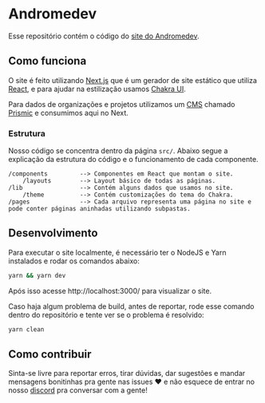 # Andromedev

Esse repositório contém o código do [site do Andromedev](https://andromedev.opendevufcg.org/).

## Como funciona

O site é feito utilizando [Next.js](https://nextjs.org/) que é um gerador de site estático que utiliza [React](https://reactjs.org/), e para ajudar na estilização usamos [Chakra UI](https://chakra-ui.com/).

Para dados de organizações e projetos utilizamos um [CMS](https://pt.wikipedia.org/wiki/Sistema_de_gerenciamento_de_conte%C3%BAdo) chamado [Prismic](https://prismic.io/) e consumimos aqui no Next.

### Estrutura

Nosso código se concentra dentro da página `src/`. Abaixo segue a explicação da estrutura do código e o funcionamento de cada componente.

```
/components         --> Componentes em React que montam o site.
    /layouts        --> Layout básico de todas as páginas.
/lib                --> Contém alguns dados que usamos no site.
    /theme          --> Contém customizações do tema do Chakra.
/pages              --> Cada arquivo representa uma página no site e pode conter páginas aninhadas utilizando subpastas.
```

## Desenvolvimento

Para executar o site localmente, é necessário ter o NodeJS e Yarn instalados e rodar os comandos abaixo:

```sh
yarn && yarn dev
```

Após isso acesse http://localhost:3000/ para visualizar o site.

Caso haja algum problema de build, antes de reportar, rode esse comando dentro do repositório e tente ver se o problema é resolvido:

```sh
yarn clean
```

## Como contribuir

Sinta-se livre para reportar erros, tirar dúvidas, dar sugestões e mandar mensagens bonitinhas pra gente nas issues :heart: e não esquece de entrar no nosso [discord](https://chat.opendevufcg.org/) pra conversar com a gente!
